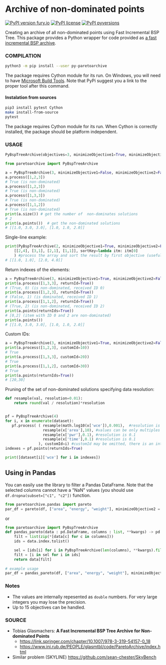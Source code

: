 # Archive of non-dominated points
[![PyPI version fury.io](https://badge.fury.io/py/py-paretoarchive.svg)](https://pypi.python.org/pypi/py-paretoarchive/)
[![PyPI license](https://img.shields.io/pypi/l/py-paretoarchive.svg)](https://pypi.python.org/pypi/py-paretoarchive/)
[![PyPI pyversions](https://img.shields.io/pypi/pyversions/py-paretoarchive.svg)](https://pypi.python.org/pypi/py-paretoarchive/)



Creating an archive of all non-dominated points using Fast Incremental BSP Tree. This package provides a Python wrapper for code provided as [a fast incremental BSP archive](https://www.ini.rub.de/PEOPLE/glasmtbl/code/ParetoArchive/index.html).

### COMPILATION

```bash
python3 -m pip install --user py-paretoarchive
```

The package requires Cython module for its run. On Windows, you will need to have [Microsoft Build Tools](https://wiki.python.org/moin/WindowsCompilers). Note that PyPi suggest you a link to the proper tool after this command.

#### Instalation from sources
```bash
pip3 install pytest Cython
make install-from-source
pytest
```

The package requires Cython module for its run. When Cython is correctly installed, the package should be platform independent.

### USAGE

```python
PyBspTreeArchive(objectives=3, minimizeObjective1=True, minimizeObjective2=True, minimizeObjective3=True, minimizeObjective4=True)
```

```python
from paretoarchive import PyBspTreeArchive

a = PyBspTreeArchive(3, minimizeObjective1=False, minimizeObjective2=False, minimizeObjective3=True)
a.process([1,2,3]) 
# True (is non-dominated)
a.process([1,2,3])
# True (is non-dominated)
a.process([1,3,3])
# True (is non-dominated)
a.process([1,1,2])
# True (is non-dominated)
print(a.size()) # get the number of  non-dominates solutions
# 2
print(a.points())  # get the non-dominated solutions
# [[1.0, 3.0, 3.0], [1.0, 1.0, 2.0]]
```

Single-line example:
```python
print(PyBspTreeArchive(2, minimizeObjective1=True, minimizeObjective2=False).filter( 
    [[2,4], [3,1], [2,1], [1,1]], sortKey=lambda itm: itm[0]
    ) #process the array and sort the result by first objective (useful for plotting)
# [[1.0, 1.0], [2.0, 4.0]]
```


Return indexes of the elements:

```python
a = PyBspTreeArchive(3, minimizeObjective1=True, minimizeObjective2=False)
print(a.process([1,3,3], returnId=True))
# (True, 0) (is non-dominated, received ID 0)
print(a.process([1,2,3], returnId=True))
# (False, 1) (is dominated, received ID 1)
print(a.process([1,1,2], returnId=True))
# (True, 2) (is non-dominated, received ID 2)
print(a.points(returnIds=True))
# [0,2] (item with ID 0 and 2 are non-dominated)
print(a.points())
# [[1.0, 3.0, 3.0], [1.0, 1.0, 2.0]]
```

Custom IDs:

```python
a = PyBspTreeArchive(3, minimizeObjective1=True, minimizeObjective2=False)
print(a.process([1,2,3], customId=10))
# True
print(a.process([1,3,3], customId=20))
# True
print(a.process([1,1,2], customId=30))
# True
print(a.points(returnIds=True))
# [20,30]
```

Pruning of the set of non-dominated solutions specifying data resolution:

```python
def resample(val, resolution=0.01):
    return round(val / resolution)*resolution


pf = PyBspTreeArchive(4)
for i, x in enumerate(dataset):
   pf.process( ( resample(math.log10(x['wce']),0.001),  #resolution is 0.001
                 resample(x['area'],10), #values can be only multiples of 10
                 resample(x['pwr'],0.1), #resolution is 0.1
                 resample(x['time'],0.1) #resolution is 0.1
               ), customId=i) #customId may be omitted, there is an internal counter initialized to 0
indexes = pf.points(returnIds=True)

print([dataset[i]['wce'] for i in indexes])
```

## Using in Pandas
You can easily use the library to filter a Pandas DataFrame. Note that the selected columns cannot have a "NaN" values (you should use `df.dropna(subset=["c1", "c2"])` function.

```python
from paretoarchive.pandas import pareto
par_df = pareto(df, ["area", "energy", "weight"], minimizeObjective2 = False)
```

or


```python
from paretoarchive import PyBspTreeArchive
def pandas_pareto(data : pd.DataFrame, columns : list, **kwargs) -> pd.DataFrame:
    filt = list(zip(*[data[c] for c in columns]))
    ids = data.index.tolist()

    sel = [ids[i] for i in PyBspTreeArchive(len(columns), **kwargs).filter(filt, returnIds=True)]
    filt = [i in sel for i in ids]
    return data[filt]
    
# example usage    
par_df = pandas_pareto(df, ["area", "energy", "weight"], minimizeObjective2 = False)
```

### Notes
* The values are internally repesented as `double` numbers. For very large integers you may lose the precision. 
* Up to 15 objectives can be handled.

### SOURCE

* Tobias Glasmachers: **A Fast Incremental BSP Tree Archive for Non-dominated Points**
  * https://link.springer.com/chapter/10.1007/978-3-319-54157-0_18
  * https://www.ini.rub.de/PEOPLE/glasmtbl/code/ParetoArchive/index.html
* Similar problem (SKYLINE)
  https://github.com/sean-chester/SkyBench

